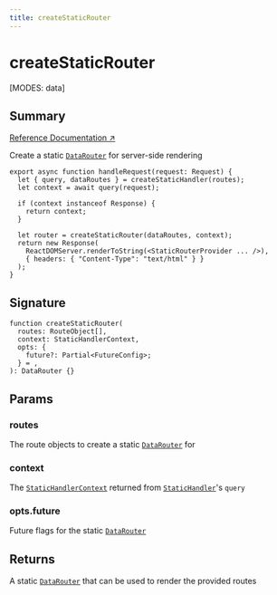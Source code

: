 ```yaml
---
title: createStaticRouter
---
```


# createStaticRouter

<!--
⚠️ ⚠️ IMPORTANT ⚠️ ⚠️ 

Thank you for helping improve our documentation!

This file is auto-generated from the JSDoc comments in the source
code, so please edit the JSDoc comments in the file below and this
file will be re-generated once those changes are merged.

https://github.com/remix-run/react-router/blob/main/packages/react-router/lib/dom/server.tsx
-->

[MODES: data]

## Summary

[Reference Documentation ↗](https://api.reactrouter.com/v7/functions/react_router.index.createStaticRouter.html)

Create a static [`DataRouter`](https://api.reactrouter.com/v7/interfaces/react_router.index.DataRouter.html) for server-side rendering

```tsx
export async function handleRequest(request: Request) {
  let { query, dataRoutes } = createStaticHandler(routes);
  let context = await query(request);

  if (context instanceof Response) {
    return context;
  }

  let router = createStaticRouter(dataRoutes, context);
  return new Response(
    ReactDOMServer.renderToString(<StaticRouterProvider ... />),
    { headers: { "Content-Type": "text/html" } }
  );
}
```

## Signature

```tsx
function createStaticRouter(
  routes: RouteObject[],
  context: StaticHandlerContext,
  opts: {
    future?: Partial<FutureConfig>;
  } = ,
): DataRouter {}
```

## Params

### routes

The route objects to create a static [`DataRouter`](https://api.reactrouter.com/v7/interfaces/react_router.index.DataRouter.html) for

### context

The [`StaticHandlerContext`](https://api.reactrouter.com/v7/interfaces/react_router.index.StaticHandlerContext.html) returned from [`StaticHandler`](https://api.reactrouter.com/v7/interfaces/react_router.index.StaticHandler.html)'s `query`

### opts.future

Future flags for the static [`DataRouter`](https://api.reactrouter.com/v7/interfaces/react_router.index.DataRouter.html)

## Returns

A static [`DataRouter`](https://api.reactrouter.com/v7/interfaces/react_router.index.DataRouter.html) that can be used to render the provided routes

